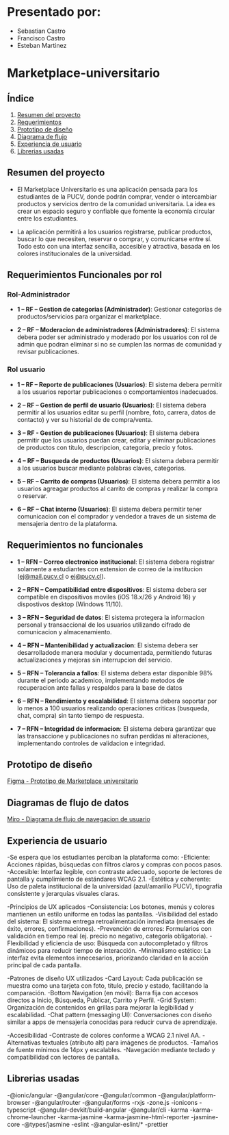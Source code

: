 # Presentado por:
- Sebastian Castro
- Francisco Castro
- Esteban Martinez
# Marketplace-universitario

## Índice 
1. [Resumen del proyecto](#resumen-del-proyecto)
2. [Requerimientos](#requerimientos)
3. [Prototipo de diseño](#prototipo-de-diseño)
4. [Diagrama de flujo](#diagrama-de-flujo)
5. [Experiencia de usuario](#experiencia-de-usuario)
6. [Librerias usadas](#librerias-usadas)
   

## Resumen del proyecto
- El Marketplace Universitario es una aplicación pensada para los estudiantes de la PUCV, donde podrán comprar, vender o intercambiar productos y servicios dentro de la comunidad universitaria. La idea es crear un espacio seguro y confiable que fomente la economía circular entre los estudiantes.

- La aplicación permitirá a los usuarios registrarse, publicar productos, buscar lo que necesiten, reservar o comprar, y comunicarse entre sí. Todo esto con una interfaz sencilla, accesible y atractiva, basada en los colores institucionales de la universidad.

## Requerimientos Funcionales por rol

### Rol-Administrador

- **1 – RF – Gestion de categorias (Administrador)**: Gestionar categorías de productos/servicios para organizar el marketplace.
  
- **2 – RF – Moderacion de administradores (Administradores)**: El sistema debera poder ser administrado y moderado por los usuarios con rol de admin que podran eliminar si no se cumplen las normas de comunidad y revisar publicaciones.

### Rol usuario

- **1 – RF – Reporte de publicaciones (Usuarios)**: El sistema debera permitir a los usuarios reportar publicaciones o comportamientos inadecuados.
  
- **2 – RF – Gestion de perfil de usuario (Usuarios)**: El sistema debera permitir al los usuarios editar su perfil (nombre, foto, carrera, datos de contacto) y ver su historial de de compra/venta.
  
- **3 – RF - Gestion de publicaciones (Usuarios)**: El sistema debera permitir que los usuarios puedan crear, editar y eliminar publicaciones de productos con titulo, descripcion, categoria, precio y fotos.
  
- **4 – RF – Busqueda de productos (Usuarios)**: El sistema debera permitir a los usuarios buscar mediante palabras claves, categorias.
  
- **5 – RF – Carrito de compras (Usuarios)**: El sistema debera permitir a los usuarios agreagar productos al carrito de compras y realizar la compra o reservar.
  
- **6 – RF – Chat interno (Usuarios)**: El sistema debera permitir tener comunicacion con el comprador y vendedor a traves de un sistema de mensajeria dentro de la plataforma.

## Requerimientos no funcionales

- **1 – RFN – Correo electronico institucional**: El sistema debera registrar solamente a estudiantes con extension de correo de la institucion (ej@mail.pucv.cl o ej@pucv.cl).
  
- **2 – RFN – Compatibilidad entre dispositivos**: El sistema debera ser compatible en dispositivos moviles (iOS 18.x/26 y Android 16) y dispostivos desktop (Windows 11/10).
  
-	**3 – RFN – Seguridad de datos**: El sistema protegera la informacion personal y transaccional de los usuarios utilizando cifrado de comunicacion y almacenamiento.
  
-	**4 – RFN – Mantenibilidad y actualizacion**: El sistema debera ser desarrolladode manera modular y documentada, permitiendo futuras actualizaciones y mejoras sin interrupcion del servicio.
  
-	**5 – RFN – Tolerancia a fallos**: El sistema debera estar disponible 98% durante el periodo academico, implementando metodos de recuperacion ante fallas y respaldos para la base de datos
  
-	**6 – RFN – Rendimiento y escalabilidad**: El sistema debera soportar por lo menos a 100 usuarios realizando operaciones criticas (busqueda, chat, compra) sin tanto tiempo de respuesta.
  
-	**7 – RFN – Integridad de informacion**: El sistema debera garantizar que las transaccione y publicaciones no sufran perdidas ni alteraciones, implementando controles de validacion e integridad.   

## Prototipo de diseño 

[Figma - Prototipo de Marketplace universitario](https://www.figma.com/design/sCQZDcJZkufCnVFbejz28F/Mercado-PUCV?m=auto&t=XBhZd2WwheQ1J7o2-1)

## Diagramas de flujo de datos

[Miro - Diagrama de flujo de navegacion de usuario](https://miro.com/app/board/uXjVJBmUGrc=/?share_link_id=335988796617)

## Experiencia de usuario

-Se espera que los estudiantes perciban la plataforma como:
  -Eficiente: Acciones rápidas, búsquedas con filtros claros y compras con pocos pasos.
  -Accesible: Interfaz legible, con contraste adecuado, soporte de lectores de pantalla y cumplimiento de estándares WCAG 2.1.
  -Estética y coherente: Uso de paleta institucional de la universidad (azul/amarillo PUCV), tipografía consistente y jerarquías visuales claras.

-Principios de UX aplicados
  -Consistencia: Los botones, menús y colores mantienen un estilo uniforme en todas las pantallas.
  -Visibilidad del estado del sistema: El sistema entrega retroalimentación inmediata (mensajes de éxito, errores, confirmaciones).
  -Prevención de errores: Formularios con validación en tiempo real (ej. precio no negativo, categoría obligatoria).
  -Flexibilidad y eficiencia de uso: Búsqueda con autocompletado y filtros dinámicos para reducir tiempo de interacción.
  -Minimalismo estético: La interfaz evita elementos innecesarios, priorizando claridad en la acción principal de cada pantalla.


-Patrones de diseño UX utilizados
  -Card Layout: Cada publicación se muestra como una tarjeta con foto, título, precio y estado, facilitando la comparación.
  -Bottom Navigation (en móvil): Barra fija con accesos directos a Inicio, Búsqueda, Publicar, Carrito y Perfil.
  -Grid System: Organización de contenidos en grillas para mejorar la legibilidad y escalabilidad.
  -Chat pattern (messaging UI): Conversaciones con diseño similar a apps de mensajería conocidas para reducir curva de aprendizaje.

-Accesibilidad
  -Contraste de colores conforme a WCAG 2.1 nivel AA.
  -Alternativas textuales (atributo alt) para imágenes de productos.
  -Tamaños de fuente mínimos de 14px y escalables.
  -Navegación mediante teclado y compatibilidad con lectores de pantalla.

## Librerias usadas 

-@ionic/angular
-@angular/core
-@angular/common
-@angular/platform-browser
-@angular/router
-@angular/forms
-rxjs
-zone.js
-ionicons
-typescript
-@angular-devkit/build-angular
-@angular/cli
-karma
-karma-chrome-launcher
-karma-jasmine
-karma-jasmine-html-reporter
-jasmine-core
-@types/jasmine
-eslint
-@angular-eslint/*
-prettier




